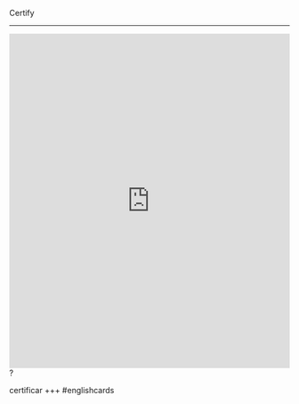 Certify
___
<iframe src="https://youglish.com/pronounce/Certify/english" style="width:100%; height:600px;" frameborder="0"></iframe>
?

certificar
+++
#englishcards
